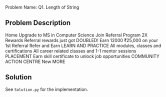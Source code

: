 Problem Name: Q1. Length of String

## Problem Description

Home
Upgrade to MS in Computer Science
Join Referral Program
2X Rewards
Referral rewards just got DOUBLED!
Earn
12000
₹25,000
on your 1st Referral
Refer and Earn
LEARN AND PRACTICE
All modules, classes and certifications
All career related classes and 1-1 mentor sessions
PLACEMENT
Earn skill certificate to unlock job opportunities
COMMUNITY
ACTION CENTRE
New
MORE

## Solution

See `Solution.py` for the implementation.